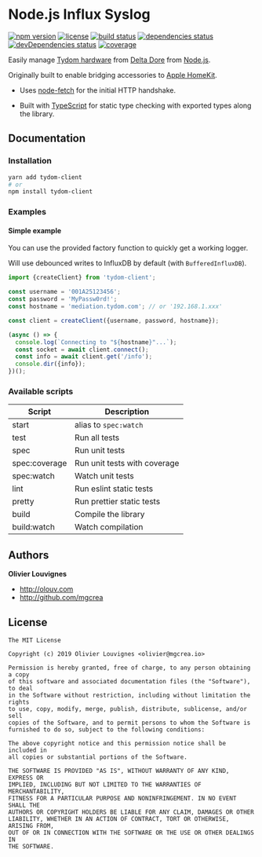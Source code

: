 # Node.js Influx Syslog

[![npm version](https://img.shields.io/npm/v/tydom-client.svg)](https://github.com/mgcrea/node-tydom-client/releases)
[![license](https://img.shields.io/github/license/mgcrea/node-tydom-client.svg?style=flat)](https://tldrlegal.com/license/mit-license)
[![build status](https://travis-ci.com/mgcrea/node-tydom-client.svg?branch=master)](https://travis-ci.com/mgcrea/node-tydom-client)
[![dependencies status](https://david-dm.org/mgcrea/node-tydom-client/status.svg)](https://david-dm.org/mgcrea/node-tydom-client)
[![devDependencies status](https://david-dm.org/mgcrea/node-tydom-client/dev-status.svg)](https://david-dm.org/mgcrea/node-tydom-client?type=dev)
[![coverage](https://codecov.io/gh/mgcrea/node-tydom-client/branch/master/graph/badge.svg)](https://codecov.io/gh/mgcrea/node-tydom-client)

Easily manage [Tydom hardware](https://www.deltadore.fr/domotique/pilotage-maison-connectee/box-domotique/tydom-2-0-ref-6414118) from [Delta Dore](https://www.deltadore.fr/) from [Node.js](https://nodejs.org/en/).

Originally built to enable bridging accessories to [Apple HomeKit](https://www.apple.com/ios/home/).

- Uses [node-fetch](https://github.com/bitinn/node-fetch) for the initial HTTP handshake.

- Built with [TypeScript](https://www.typescriptlang.org/) for static type checking with exported types along the library.

## Documentation

### Installation

```bash
yarn add tydom-client
# or
npm install tydom-client
```

### Examples

#### Simple example

You can use the provided factory function to quickly get a working logger.

Will use debounced writes to InfluxDB by default (with `BufferedInfluxDB`).

```js
import {createClient} from 'tydom-client';

const username = '001A25123456';
const password = 'MyPassw0rd!';
const hostname = 'mediation.tydom.com'; // or '192.168.1.xxx'

const client = createClient({username, password, hostname});

(async () => {
  console.log(`Connecting to "${hostname}"...`);
  const socket = await client.connect();
  const info = await client.get('/info');
  console.dir({info});
})();
```

### Available scripts

| **Script**    | **Description**              |
| ------------- | ---------------------------- |
| start         | alias to `spec:watch`        |
| test          | Run all tests                |
| spec          | Run unit tests               |
| spec:coverage | Run unit tests with coverage |
| spec:watch    | Watch unit tests             |
| lint          | Run eslint static tests      |
| pretty        | Run prettier static tests    |
| build         | Compile the library          |
| build:watch   | Watch compilation            |

## Authors

**Olivier Louvignes**

- http://olouv.com
- http://github.com/mgcrea

## License

```
The MIT License

Copyright (c) 2019 Olivier Louvignes <olivier@mgcrea.io>

Permission is hereby granted, free of charge, to any person obtaining a copy
of this software and associated documentation files (the "Software"), to deal
in the Software without restriction, including without limitation the rights
to use, copy, modify, merge, publish, distribute, sublicense, and/or sell
copies of the Software, and to permit persons to whom the Software is
furnished to do so, subject to the following conditions:

The above copyright notice and this permission notice shall be included in
all copies or substantial portions of the Software.

THE SOFTWARE IS PROVIDED "AS IS", WITHOUT WARRANTY OF ANY KIND, EXPRESS OR
IMPLIED, INCLUDING BUT NOT LIMITED TO THE WARRANTIES OF MERCHANTABILITY,
FITNESS FOR A PARTICULAR PURPOSE AND NONINFRINGEMENT. IN NO EVENT SHALL THE
AUTHORS OR COPYRIGHT HOLDERS BE LIABLE FOR ANY CLAIM, DAMAGES OR OTHER
LIABILITY, WHETHER IN AN ACTION OF CONTRACT, TORT OR OTHERWISE, ARISING FROM,
OUT OF OR IN CONNECTION WITH THE SOFTWARE OR THE USE OR OTHER DEALINGS IN
THE SOFTWARE.
```
